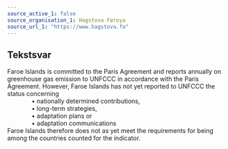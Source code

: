 ```yaml
---
source_active_1: false
source_organisation_1: Hagstova Føroya
source_url_1: "https://www.hagstova.fo"
---
```

## Tekstsvar  
Faroe Islands is committed to the Paris Agreement and reports annually on greenhouse gas emission to UNFCCC in accordance with the Paris Agreement.
However, Faroe Islands has not yet reported to UNFCCC the status concerning  
    • nationally determined contributions,  
    • long-term strategies,  
    • adaptation plans or  
    • adaptation communications  
Faroe Islands therefore does not as yet meet the requirements for being among the countries counted for the indicator.
